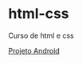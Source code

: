 # html-css
 Curso de html e css
 
<a href="https://jackson7374.github.io/html-css/desafios/d010a/index.html">Projeto Android</a>